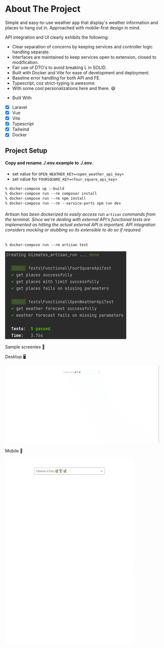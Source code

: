 <!-- ABOUT THE PROJECT  -->

# About The Project

Simple and easy-to-use weather app that display's weather information and places to hang out in.
Approached with mobile-first design in mind.

API integration and UI clearly exhibits the following:

* Clear separation of concerns by keeping services and controller logic handling separate.
* Interfaces are maintained to keep services open to extension, closed to modification.
* Fair use of DTO's to avoid breaking L in SOLID.
* Built with Docker and Vite for ease of development and deployment.
* Baseline error handling for both API and FE.
* Typescript, coz strict-typing is awesome.
* With some cool personalizations here and there. 😅

- Built With
- [x] Laravel
- [x] Vue
- [x] Vite
- [x] Typescript
- [x] Tailwind
- [x] Docker

## Project Setup

#### Copy and rename ./.env.example to ./.env.

* set value for `OPEN_WEATHER_KEY=<open_weather_api_key>`
* set value for `FOURSQUARE_KEY=<four_square_api_key>`

````
% docker-compose up --build
% docker-compose run --rm composer install
% docker-compose run --rm npm install
% docker-compose run --rm --service-ports npm run dev
````

###### Artisan has been dockerized to easily access run `artisan` commands from the terminal. Since we're dealing with external API's functional tests are implemented as hitting the actual external API is important. API integration considers mocking or stubbing so its extensible to do so if required.
```
% docker-compose run --rm artisan test
```
![img.png](img.png)

Sample screenies 🎉

Desktop 🖥️

![capture.gif](capture.gif)


Mobile 🤳

![mobile_capture.gif](mobile_capture.gif)
